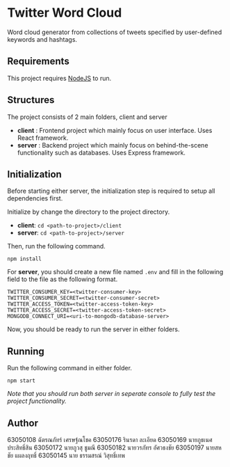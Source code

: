 # Twitter Word Cloud 

Word cloud generator from collections of tweets specified by user-defined keywords and hashtags.

## Requirements

This project requires [NodeJS](https://nodejs.org/en/download/) to run.

## Structures

The project consists of 2 main folders, client and server

- **client** : Frontend project which mainly focus on user interface. Uses React framework.
- **server** : Backend project which mainly focus on behind-the-scene functionality such as databases. Uses Express framework.

## Initialization

Before starting either server, the initialization step is required to setup all dependencies first.

Initialize by change the directory to the project directory.

- **client**: ```cd <path-to-project>/client```
- **server**: ```cd <path-to-project>/server```

Then, run the following command.

```npm install```

For **server**, you should create a new file named `.env` and fill in the following field to the file as the following format.
```
TWITTER_CONSUMER_KEY=<twitter-consumer-key>
TWITTER_CONSUMER_SECRET=<twitter-consumer-secret>
TWITTER_ACCESS_TOKEN=<twitter-access-token-key>
TWITTER_ACCESS_SECRET=<twitter-access-token-secret>
MONGODB_CONNECT_URI=<uri-to-mongodb-database-server>
```

Now, you should be ready to run the server in either folders.

## Running

Run the following command in either folder.

```
npm start
```

*Note that you should run both server in seperate console to fully test the project functionality.*

## Author
63050108 ฉัตรณภัทร์ เศรษฐ์ณโชค
63050176 รินรดา ละเอียด
63050169 นายภูธเนศ  ประสิทธิ์สิน
63050172 นายภูวสุ  ชูมณี
63050182 นายวรภัทร  อัศวธงชัย
63050197 นายสหชัย  แผลงฤทธิ์
63050145 นาย ธรรมสรณ์ วิสุทธิ์เทพ